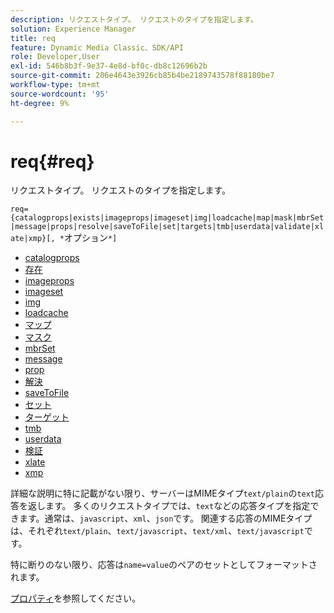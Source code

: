 ```yaml
---
description: リクエストタイプ。 リクエストのタイプを指定します。
solution: Experience Manager
title: req
feature: Dynamic Media Classic、SDK/API
role: Developer,User
exl-id: 546b8b3f-9e37-4e8d-bf0c-db8c12696b2b
source-git-commit: 206e4643e3926cb85b4be2189743578f88180be7
workflow-type: tm+mt
source-wordcount: '95'
ht-degree: 9%

---
```


# req{#req}

リクエストタイプ。 リクエストのタイプを指定します。

`req={catalogprops|exists|imageprops|imageset|img|loadcache|map|mask|mbrSet|message|props|resolve|saveToFile|set|targets|tmb|userdata|validate|xlate|xmp}[, *`オプション`*]`

* [catalogprops](r-catalogprops.md)
* [存在](r-exists.md)
* [imageprops](r-imageprops.md)
* [imageset](r-imageset-req.md)
* [img](r-img.md)
* [loadcache](r-loadcache.md)
* [マップ](r-map-req.md)
* [マスク](r-mask-req.md)
* [mbrSet](r-mbrset.md)
* [message](r-message.md)
* [prop](r-props.md)
* [解決](r-resolve.md)
* [saveToFile](r-savetofile.md)
* [セット](r-set.md)
* [ターゲット](r-targets.md)
* [tmb](r-tmb.md)
* [userdata](r-userdata.md)
* [検証](r-is-http-validate.md)
* [xlate](r-xlate.md)
* [xmp](r-xmp.md)

詳細な説明に特に記載がない限り、サーバーはMIMEタイプ`text/plain`の`text`応答を返します。 多くのリクエストタイプでは、`text`などの応答タイプを指定できます。通常は、`javascript`、`xml`、`json`です。 関連する応答のMIMEタイプは、それぞれ`text/plain`、`text/javascript`、`text/xml`、`text/javascript`です。

特に断りのない限り、応答は`name=value`のペアのセットとしてフォーマットされます。

[プロパティ](../../../../../../is-api/http-ref/image-serving-api-ref/c-http-protocol-reference/c-response-data/c-properties/c-properties.md#concept-49c609fd6de942cab422ee412353c9d9)を参照してください。
